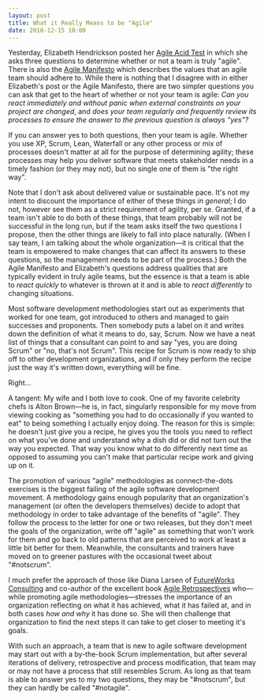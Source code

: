 ```yaml
---
layout: post
title: What it Really Means to be "Agile"
date: 2010-12-15 10:00
---
```


Yesterday, Elizabeth Hendrickson posted her [Agile Acid
Test](http://testobsessed.com/2010/12/14/the-agile-acid-test/) in which she asks
three questions to determine whether or not a team is truly "agile". There is
also the [Agile Manifesto](http://agilemanifesto.org/) which describes the
values that an agile team should adhere to. While there is nothing that I
disagree with in either Elizabeth's post or the Agile Manifesto, there
are two simpler questions you can ask that get to the heart of whether or
not your team is agile: *Can you react immediately and without panic when
external constraints on your project are changed*, and *does your team regularly
and frequently review its processes to ensure the answer to the previous
question is always "yes"?*

<!-- more -->

If you can answer yes to both questions, then your team is agile. Whether you
use XP, Scrum, Lean, Waterfall or any other process or mix of processes doesn't
matter at all for the purpose of determining agility; these processes may help
you deliver software that meets stakeholder needs in a timely fashion (or they
may not), but no single one of them is "the right way".

Note that I don't ask about delivered value or sustainable pace. It's not my
intent to discount the importance of either of these things *in general*; I do
not, however see them as a strict requirement of agility, per se. Granted, if a
team isn't able to do both of these things, that team probably will not be
successful in the long run, but if the team asks itself the two questions I
propose, then the other things are likely to fall into place naturally. (When I
say team, I am talking about the whole organization—it is critical that the team
is empowered to make changes that can affect its answers to these questions, so
the management needs to be part of the process.) Both the Agile Manifesto and
Elizabeth's questions address qualities that are typically evident in truly
agile teams, but the essence is that a team is able to *react quickly* to whatever
is thrown at it and is able to *react differently* to changing situations.

Most software development methodologies start out as experiments that worked for
one team, got introduced to others and managed to gain successes and proponents.
Then somebody puts a label on it and writes down the definition of what it means
to do, say, Scrum. Now we have a neat list of things that a consultant can point
to and say "yes, you are doing Scrum" or "no, that's not Scrum". This recipe for
Scrum is now ready to ship off to other development organizations, and if only
they perform the recipe just the way it's written down, everything will be fine.

Right...

A tangent: My wife and I both love to cook. One of my favorite celebrity chefs
is Alton Brown—he is, in fact, singularly responsible for my move from viewing
cooking as "something you had to do occasionally if you wanted to eat" to being
something I actually enjoy doing. The reason for this is simple: he doesn't just
give you a recipe, he gives you the tools you need to reflect on what you've
done and understand why a dish did or did not turn out the way you expected.
That way you know what to do differently next time as opposed to assuming you
can't make that particular recipe work and giving up on it.

The promotion of various "agile" methodologies as connect-the-dots exercises is
the biggest failing of the agile software development movement. A methodology
gains enough popularity that an organization's management (or often the
developers themselves) decide to adopt that methodology in order to take
advantage of the benefits of "agile".  They follow the process to the letter for
one or two releases, but they don't meet the goals of the organization, write
off "agile" as something that won't work for them and go back to old patterns
that are perceived to work at least a little bit better for them. Meanwhile, the
consultants and trainers have moved on to greener pastures with the occasional
tweet about "#notscrum".

I much prefer the approach of those like Diana Larsen of [FutureWorks
Consulting](http://futureworksconsulting.com/) and co-author of the excellent
book [Agile
Retrospectives](http://pragprog.com/titles/dlret/agile-retrospectives) who—while
promoting agile methodologies—stresses the importance of an organization
reflecting on what it has achieved, what it has failed at, and in both cases
*how and why* it has done so. She will then challenge that organization to find
the next steps it can take to get closer to meeting it's goals.

With such an approach, a team that is new to agile software development may
start out with a by-the-book Scrum implementation, but after several iterations
of delivery, retrospective and process modification, that team may or may not
have a process that still resembles Scrum. As long as that team is able to
answer yes to my two questions, they may be "#notscrum", but they can hardly be
called "#notagile".
